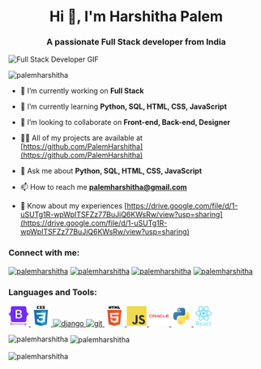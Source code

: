 <h1 align="center">Hi 👋, I'm Harshitha Palem</h1>
<h3 align="center">A passionate Full Stack developer from India</h3>
 <img src="C:\Users\palem_dgsd7xx\OneDrive\Desktop\JS_projects\watermarked_preview.mp4" alt="Full Stack Developer GIF" class="gif">

<p align="left"> <img src="https://komarev.com/ghpvc/?username=palemharshitha&label=Profile%20views&color=0e75b6&style=flat" alt="palemharshitha" /> </p>

- 🔭 I’m currently working on **Full Stack**

- 🌱 I’m currently learning **Python, SQL, HTML, CSS, JavaScript**

- 👯 I’m looking to collaborate on **Front-end, Back-end, Designer**

- 👨‍💻 All of my projects are available at [https://github.com/PalemHarshitha](https://github.com/PalemHarshitha)

- 💬 Ask me about **Python, SQL, HTML, CSS, JavaScript**

- 📫 How to reach me **palemharshitha@gmail.com**

- 📄 Know about my experiences [https://drive.google.com/file/d/1-uSUTg1R-wpWpITSFZz77BuJiQ6KWsRw/view?usp=sharing](https://drive.google.com/file/d/1-uSUTg1R-wpWpITSFZz77BuJiQ6KWsRw/view?usp=sharing)

<h3 align="left">Connect with me:</h3>
<p align="left">
<a href="https://linkedin.com/in/palemharshitha" target="blank"><img align="center" src="https://raw.githubusercontent.com/rahuldkjain/github-profile-readme-generator/master/src/images/icons/Social/linked-in-alt.svg" alt="palemharshitha" height="30" width="40" /></a>
<a href="https://kaggle.com/palemharshitha" target="blank"><img align="center" src="https://raw.githubusercontent.com/rahuldkjain/github-profile-readme-generator/master/src/images/icons/Social/kaggle.svg" alt="palemharshitha" height="30" width="40" /></a>
<a href="https://instagram.com/palemharshitha" target="blank"><img align="center" src="https://raw.githubusercontent.com/rahuldkjain/github-profile-readme-generator/master/src/images/icons/Social/instagram.svg" alt="palemharshitha" height="30" width="40" /></a>
<a href="https://www.hackerrank.com/palemharshitha" target="blank"><img align="center" src="https://raw.githubusercontent.com/rahuldkjain/github-profile-readme-generator/master/src/images/icons/Social/hackerrank.svg" alt="palemharshitha" height="30" width="40" /></a>
</p>

<h3 align="left">Languages and Tools:</h3>
<p align="left"> <a href="https://getbootstrap.com" target="_blank" rel="noreferrer"> <img src="https://raw.githubusercontent.com/devicons/devicon/master/icons/bootstrap/bootstrap-plain-wordmark.svg" alt="bootstrap" width="40" height="40"/> </a> <a href="https://www.w3schools.com/css/" target="_blank" rel="noreferrer"> <img src="https://raw.githubusercontent.com/devicons/devicon/master/icons/css3/css3-original-wordmark.svg" alt="css3" width="40" height="40"/> </a> <a href="https://www.djangoproject.com/" target="_blank" rel="noreferrer"> <img src="https://cdn.worldvectorlogo.com/logos/django.svg" alt="django" width="40" height="40"/> </a> <a href="https://git-scm.com/" target="_blank" rel="noreferrer"> <img src="https://www.vectorlogo.zone/logos/git-scm/git-scm-icon.svg" alt="git" width="40" height="40"/> </a> <a href="https://www.w3.org/html/" target="_blank" rel="noreferrer"> <img src="https://raw.githubusercontent.com/devicons/devicon/master/icons/html5/html5-original-wordmark.svg" alt="html5" width="40" height="40"/> </a> <a href="https://developer.mozilla.org/en-US/docs/Web/JavaScript" target="_blank" rel="noreferrer"> <img src="https://raw.githubusercontent.com/devicons/devicon/master/icons/javascript/javascript-original.svg" alt="javascript" width="40" height="40"/> </a> <a href="https://www.oracle.com/" target="_blank" rel="noreferrer"> <img src="https://raw.githubusercontent.com/devicons/devicon/master/icons/oracle/oracle-original.svg" alt="oracle" width="40" height="40"/> </a> <a href="https://www.python.org" target="_blank" rel="noreferrer"> <img src="https://raw.githubusercontent.com/devicons/devicon/master/icons/python/python-original.svg" alt="python" width="40" height="40"/> </a> <a href="https://reactjs.org/" target="_blank" rel="noreferrer"> <img src="https://raw.githubusercontent.com/devicons/devicon/master/icons/react/react-original-wordmark.svg" alt="react" width="40" height="40"/> </a> </p>

<p><img align="left" src="https://github-readme-stats.vercel.app/api/top-langs?username=palemharshitha&show_icons=true&locale=en&layout=compact" alt="palemharshitha" /></p>

<p>&nbsp;<img align="center" src="https://github-readme-stats.vercel.app/api?username=palemharshitha&show_icons=true&locale=en" alt="palemharshitha" /></p>

<p><img align="center" src="https://github-readme-streak-stats.herokuapp.com/?user=palemharshitha&" alt="palemharshitha" /></p>
